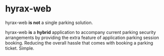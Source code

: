 # hyrax-web

hyrax-web **is not** a single parking solution.

hyrax-web **is** a **hybrid** application to accompany current parking security
arrangements by providing the extra feature of application parking session
booking. Reducing the overall hassle that comes with booking a parking ticket.
Simple.
